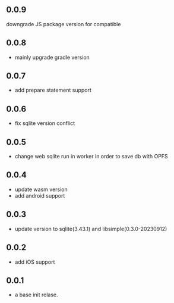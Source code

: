 ## 0.0.9
downgrade JS package version for compatible

## 0.0.8
* mainly upgrade gradle version

## 0.0.7
* add prepare statement support

## 0.0.6
* fix sqlite version conflict

## 0.0.5
* change web sqlite run in worker in order to save db with OPFS

## 0.0.4
* update wasm version
* add android support

## 0.0.3
* update version to sqlite(3.43.1) and libsimple(0.3.0-20230912)

## 0.0.2 

* add iOS support

## 0.0.1

* a base init relase.
